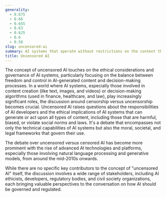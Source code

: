 ```yaml
---
generality:
  - 0.675
  - 0.66
  - 0.655
  - 0.63
  - 0.625
  - 0.6
  - 0.58
slug: uncensored-ai
summary: AI systems that operate without restrictions on the content they generate or the decisions they make.
title: Uncensored AI
---
```


The concept of uncensored AI touches on the ethical considerations and governance of AI systems, particularly focusing on the balance between freedom and control in AI-generated content and decision-making processes. In a world where AI systems, especially those involved in content creation (like text, images, and videos) or decision-making algorithms (used in finance, healthcare, and law), play increasingly significant roles, the discussion around censorship versus uncensorship becomes crucial. Uncensored AI raises questions about the responsibilities of AI developers and the ethical implications of AI systems that can generate or act upon all types of content, including those that are harmful, biased, or violate social norms and laws. It's a debate that encompasses not only the technical capabilities of AI systems but also the moral, societal, and legal frameworks that govern their use.

The debate over uncensored versus censored AI has become more prominent with the rise of advanced AI technologies and platforms, especially those involving natural language processing and generative models, from around the mid-2010s onwards.

While there are no specific key contributors to the concept of "uncensored AI" itself, the discussion involves a wide range of stakeholders, including AI ethicists, developers, regulatory bodies, and civil society organizations, each bringing valuable perspectives to the conversation on how AI should be governed and regulated.
